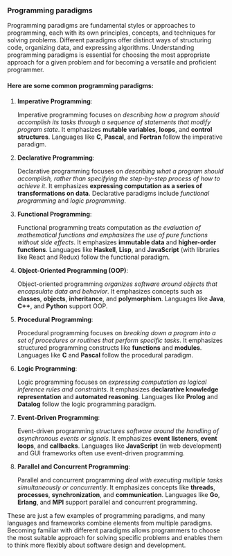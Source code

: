 ### Programming paradigms

Programming paradigms are fundamental styles or approaches to programming, each with its own principles, concepts, and techniques for solving problems. Different paradigms offer distinct ways of structuring code, organizing data, and expressing algorithms. Understanding programming paradigms is essential for choosing the most appropriate approach for a given problem and for becoming a versatile and proficient programmer. 

#### Here are some common programming paradigms:

1. **Imperative Programming**:

    Imperative programming focuses on *describing how a program should accomplish its tasks through a sequence of statements that modify program state*. It emphasizes **mutable variables**, **loops**, and **control structures**. Languages like **C**, **Pascal**, and **Fortran** follow the imperative paradigm.

2. **Declarative Programming**:

    Declarative programming focuses on *describing what a program should accomplish, rather than specifying the step-by-step process of how to achieve it*. It emphasizes **expressing computation as a series of transformations on data**. Declarative paradigms include *functional programming* and *logic programming*.

3. **Functional Programming**:

    Functional programming treats computation as *the evaluation of mathematical functions and emphasizes the use of pure functions without side effects*. It emphasizes **immutable data** and **higher-order functions**. Languages like **Haskell**, **Lisp**, and **JavaScript** (with libraries like React and Redux) follow the functional paradigm.

4. **Object-Oriented Programming (OOP)**:

    Object-oriented programming *organizes software around objects that encapsulate data and behavior*. It emphasizes concepts such as **classes**, **objects**, **inheritance**, and **polymorphism**. Languages like **Java**, **C++**, and **Python** support OOP.

5. **Procedural Programming**:

    Procedural programming focuses on *breaking down a program into a set of procedures or routines that perform specific tasks*. It emphasizes structured programming constructs like **functions** and **modules**. Languages like **C** and **Pascal** follow the procedural paradigm.

6. **Logic Programming**:

    Logic programming focuses on *expressing computation as logical inference rules and constraints*. It emphasizes **declarative knowledge representation** and **automated reasoning**. Languages like **Prolog** and **Datalog** follow the logic programming paradigm.

7. **Event-Driven Programming**:

    Event-driven programming *structures software around the handling of asynchronous events or signals*. It emphasizes **event listeners**, **event loops**, and **callbacks**. Languages like **JavaScript** (in web development) and GUI frameworks often use event-driven programming.

8. **Parallel and Concurrent Programming**:

    Parallel and concurrent programming *deal with executing multiple tasks simultaneously or concurrently*. It emphasizes concepts like **threads**, **processes**, **synchronization**, and **communication**. Languages like **Go**, **Erlang**, and **MPI** support parallel and concurrent programming.

These are just a few examples of programming paradigms, and many languages and frameworks combine elements from multiple paradigms. Becoming familiar with different paradigms allows programmers to choose the most suitable approach for solving specific problems and enables them to think more flexibly about software design and development.